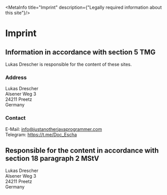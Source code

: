 <script lang="ts">
    import MetaInfo from "$lib/elements/MetaInfo.svelte";
</script>

<MetaInfo title="Imprint" description={"Legally required information about this site"}/>

# Imprint

## Information in accordance with section 5 TMG

Lukas Drescher is responsible for the content of these sites.

### Address
Lukas Drescher  
Alsener Weg 3  
24211 Preetz  
Germany

### Contact
E-Mail: info@justanotherjavaprogrammer.com  
Telegram: https://t.me/Doc_Escha

## Responsible for the content in accordance with section 18 paragraph 2 MStV
Lukas Drescher  
Alsener Weg 3  
24211 Preetz  
Germany
